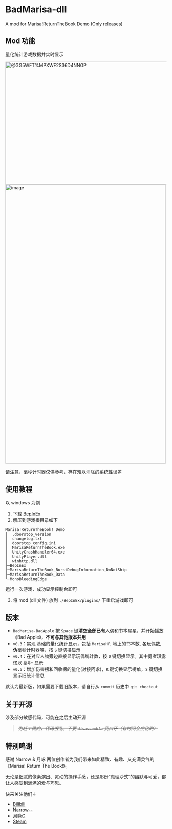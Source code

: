 # BadMarisa-dll
A mod for Marisa!ReturnTheBook Demo (Only releases)

## Mod 功能

量化统计游戏数据并实时显示

<img width="527" height="383" alt="@GG5WFT%MPXWF2S36D4NNGP" src="https://github.com/user-attachments/assets/bff4896f-4e3d-43b3-b595-872ae104c621" />

<img width="501" height="873" alt="image" src="https://github.com/user-attachments/assets/a77feedf-3aa7-4b29-b3a6-4c75810c1330" />


请注意，毫秒计时器仅供参考，存在难以消除的系统性误差

## 使用教程

以 windows 为例

1. 下载 [BepInEx](https://github.com/BepInEx/BepInEx/releases)
2. 解压到游戏根目录如下

```
Marisa!ReturnTheBook! Demo
│  .doorstop_version
│  changelog.txt
│  doorstop_config.ini
│  MarisaReturnTheBook.exe
│  UnityCrashHandler64.exe
│  UnityPlayer.dll
│  winhttp.dll
├─BepInEx
├─MarisaReturnTheBook_BurstDebugInformation_DoNotShip
├─MarisaReturnTheBook_Data
└─MonoBleedingEdge
```

运行一次游戏，成功显示控制台即可

3. 将 mod (dll 文件) 放到 `./BepInEx/plugins/` 下重启游戏即可

## 版本

- `BadMarisa-BadApple` 按 `Space` 键**清空全部已有**人偶和书本星星，并开始播放 《Bad Apple》，**不可与其他版本共用**
- `v0.3`：实现 基础的量化统计显示，包括 `MarisaHP`, 地上的书本数, 各玩偶数, **伪**毫秒计时器等，按 `S` 键切换显示
- `v0.4`：在对应人物旁边直接显示玩偶统计数，按 `D` 键切换显示。其中勇者琪露诺以 `星号*` 显示
- `v0.5`：增加伤害榜和回收榜的量化(对接阿求)，`R` 键切换显示榜单，`S` 键切换显示旧统计信息

默认为最新版，如果需要下载旧版本，请自行从 `commit` 历史中 `git checkout`

## 关于开源

涉及部分敏感代码，可能在之后主动开源

> <s>*为赶工做的，代码很乱，不要 `disassemble` 我口牙（有时间会优化的）*</s>

## 特别鸣谢

感谢 Narrow & 月咏 两位创作者为我们带来如此精致、有趣、又充满灵气的《Marisa! Return The Book!》。

无论是细腻的像素演出、灵动的操作手感，还是那份“魔理沙式”的幽默与可爱，都让人感受到满满的爱与巧思。

快来关注他们↓

- [Bilibili](https://space.bilibili.com/3546379490167245)
- [Narrow--](https://space.bilibili.com/414064)
- [月咏C](https://space.bilibili.com/396383605)
- [Steam](https://store.steampowered.com/app/3737620/)
